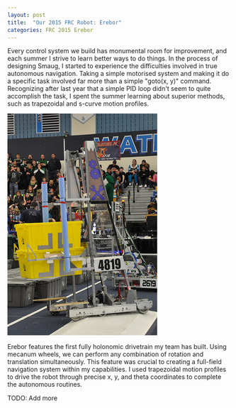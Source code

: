 ```yaml
---
layout: post
title:  "Our 2015 FRC Robot: Erebor"
categories: FRC 2015 Erebor
---
```


Every control system we build has monumental room for improvement, and each summer I strive to learn better ways to do things.
In the process of designing Smaug, I started to experience the difficulties involved in true autonomous navigation. Taking a simple motorised system and making it do a specific task involved far more than a simple "goto(x, y)" command.
Recognizing after last year that a simple PID loop didn't seem to quite accomplish the task, I spent the summer learning about superior methods, such as trapezoidal and s-curve motion profiles.

![Erebor at the Waterford district competition](/assets/erebor-waterford.jpg)

Erebor features the first fully holonomic drivetrain my team has built. Using mecanum wheels, we can perform any combination of rotation and translation simultaneously.
This feature was crucial to creating a full-field navigation system within my capabilities. I used trapezoidal motion profiles to drive the robot through precise x, y, and theta coordinates to complete the autonomous routines.

TODO: Add more